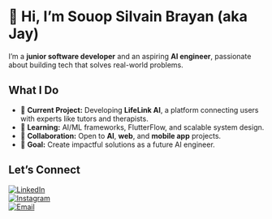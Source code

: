 # 👋 Hi, I’m **Souop Silvain Brayan** (aka Jay)  

I’m a **junior software developer** and an aspiring **AI engineer**, passionate about building tech that solves real-world problems.  



## What I Do  
- 🔭 **Current Project:** Developing **LifeLink AI**, a platform connecting users with experts like tutors and therapists.  
- 🌱 **Learning:** AI/ML frameworks, FlutterFlow, and scalable system design.  
- 👯 **Collaboration:** Open to **AI**, **web**, and **mobile app** projects.  
- 🎯 **Goal:** Create impactful solutions as a future AI engineer.  



## Let’s Connect  
[![LinkedIn](https://img.shields.io/badge/LinkedIn-0077B5?style=for-the-badge&logo=linkedin&logoColor=white)](https://www.linkedin.com/in/brayan-j4y)  
[![Instagram](https://img.shields.io/badge/Instagram-E4405F?style=for-the-badge&logo=instagram&logoColor=white)](https://www.instagram.com/brayanj4y)  
[![Email](https://img.shields.io/badge/Email-D14836?style=for-the-badge&logo=gmail&logoColor=white)](mailto:souopsylvain@gmail.com)  

